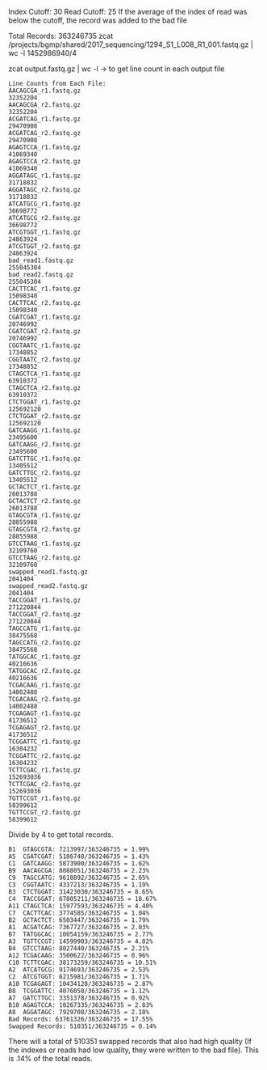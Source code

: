 Index Cutoff: 30
Read Cutoff: 25
If the average of the index of read was below the cutoff, the record was added to the bad file

Total Records: 363246735
zcat /projects/bgmp/shared/2017_sequencing/1294_S1_L008_R1_001.fastq.gz | wc -l
1452986940/4

zcat output.fastq.gz | wc -l -> to get line count in each output file
```
Line Counts from Each File:
AACAGCGA_r1.fastq.gz
32352204
AACAGCGA_r2.fastq.gz
32352204
ACGATCAG_r1.fastq.gz
29470908
ACGATCAG_r2.fastq.gz
29470908
AGAGTCCA_r1.fastq.gz
41069340
AGAGTCCA_r2.fastq.gz
41069340
AGGATAGC_r1.fastq.gz
31718832
AGGATAGC_r2.fastq.gz
31718832
ATCATGCG_r1.fastq.gz
36698772
ATCATGCG_r2.fastq.gz
36698772
ATCGTGGT_r1.fastq.gz
24863924
ATCGTGGT_r2.fastq.gz
24863924
bad_read1.fastq.gz
255045304
bad_read2.fastq.gz
255045304
CACTTCAC_r1.fastq.gz
15098340
CACTTCAC_r2.fastq.gz
15098340
CGATCGAT_r1.fastq.gz
20746992
CGATCGAT_r2.fastq.gz
20746992
CGGTAATC_r1.fastq.gz
17348852
CGGTAATC_r2.fastq.gz
17348852
CTAGCTCA_r1.fastq.gz
63910372
CTAGCTCA_r2.fastq.gz
63910372
CTCTGGAT_r1.fastq.gz
125692120
CTCTGGAT_r2.fastq.gz
125692120
GATCAAGG_r1.fastq.gz
23495600
GATCAAGG_r2.fastq.gz
23495600
GATCTTGC_r1.fastq.gz
13405512
GATCTTGC_r2.fastq.gz
13405512
GCTACTCT_r1.fastq.gz
26013788
GCTACTCT_r2.fastq.gz
26013788
GTAGCGTA_r1.fastq.gz
28855988
GTAGCGTA_r2.fastq.gz
28855988
GTCCTAAG_r1.fastq.gz
32109760
GTCCTAAG_r2.fastq.gz
32109760
swapped_read1.fastq.gz
2041404
swapped_read2.fastq.gz
2041404
TACCGGAT_r1.fastq.gz
271220844
TACCGGAT_r2.fastq.gz
271220844
TAGCCATG_r1.fastq.gz
38475568
TAGCCATG_r2.fastq.gz
38475568
TATGGCAC_r1.fastq.gz
40216636
TATGGCAC_r2.fastq.gz
40216636
TCGACAAG_r1.fastq.gz
14002488
TCGACAAG_r2.fastq.gz
14002488
TCGAGAGT_r1.fastq.gz
41736512
TCGAGAGT_r2.fastq.gz
41736512
TCGGATTC_r1.fastq.gz
16304232
TCGGATTC_r2.fastq.gz
16304232
TCTTCGAC_r1.fastq.gz
152693036
TCTTCGAC_r2.fastq.gz
152693036
TGTTCCGT_r1.fastq.gz
58399612
TGTTCCGT_r2.fastq.gz
58399612
```

Divide by 4 to get total records.

```
B1	GTAGCGTA: 7213997/363246735 = 1.99% 
A5	CGATCGAT: 5186748/363246735 = 1.43%
C1	GATCAAGG: 5873900/363246735 = 1.62%
B9	AACAGCGA: 8088051/363246735 = 2.23%   
C9	TAGCCATG: 9618892/363246735 = 2.65% 
C3	CGGTAATC: 4337213/363246735 = 1.19%
B3	CTCTGGAT: 31423030/363246735 = 8.65% 
C4	TACCGGAT: 67805211/363246735 = 18.67%   
A11	CTAGCTCA: 15977593/363246735 = 4.40%
C7	CACTTCAC: 3774585/363246735 = 1.04%
B2	GCTACTCT: 6503447/363246735 = 1.79% 
A1	ACGATCAG: 7367727/363246735 = 2.03%
B7	TATGGCAC: 10054159/363246735 = 2.77% 
A3	TGTTCCGT: 14599903/363246735 = 4.02% 
B4	GTCCTAAG: 8027440/363246735 = 2.21%
A12	TCGACAAG: 3500622/363246735 = 0.96% 
C10	TCTTCGAC: 38173259/363246735 = 10.51% 
A2	ATCATGCG: 9174693/363246735 = 2.53%
C2	ATCGTGGT: 6215981/363246735 = 1.71% 
A10	TCGAGAGT: 10434128/363246735 = 2.87% 
B8	TCGGATTC: 4076058/363246735 = 1.12%
A7	GATCTTGC: 3351378/363246735 = 0.92% 
B10	AGAGTCCA: 10267335/363246735 = 2.83%
A8	AGGATAGC: 7929708/363246735 = 2.18%
Bad Records: 63761326/363246735 = 17.55%
Swapped Records: 510351/363246735 = 0.14%
```

There will a total of 510351 swapped records that also had high quality (If the indexes or reads had low quality, they were written to the bad file). This is .14% of the total reads. 



